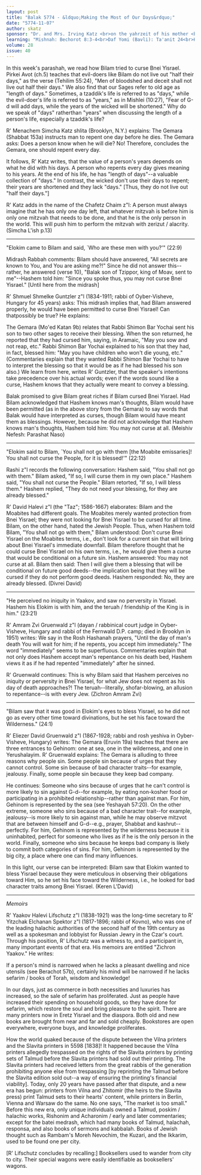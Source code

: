 ```yaml
---
layout: post
title: "Balak 5774 - &ldquo;Making the Most of Our Days&rdquo;"
date: "5774-11-07"
author: skatz
sponsor: "Dr. and Mrs. Irving Katz <br>on the yahrzeit of his mother <br>Sarah bat Yitzchak Hakohen Katz a"h <br>&nbsp;&nbsp;&nbsp;<br>Martin and Michelle Swartz <br>on the yahrzeit of <br>Martin's grandfather, John Hofmann a"h <br>(12 Tammuz)""
learning: "Mishnah: Bechorot 8:3-4<br>Daf Yomi (Bavli): Ta'anit 24<br>Halachah: Mishnah Berurah 409:1-3"
volume: 28
issue: 40
---
```


In this week's parashah, we read how Bilam tried to curse Bnei Yisrael.  Pirkei Avot (ch.5) teaches that evil-doers like Bilam do not live out "half their days," as the verse (Tehilim 55:24), "Men of bloodshed and deceit shall not live out half their days."  We also find that our Sages refer to old age as "length of days."  Sometimes, a tzaddik's life is referred to as "days," while the evil-doer's life is referred to as "years," as in Mishlei (10:27), "Fear of G-d will add days, while the years of the wicked will be shortened."  Why do we speak of "days" ratherthan "years" when discussing the length of a person's life, especially a tzaddik's life?

R' Menachem Simcha Katz shlita (Brooklyn, N.Y.) explains: The Gemara (Shabbat 153a) instructs man to repent one day before he dies.  The Gemara asks: Does a person know when he will die?  No!  Therefore, concludes the Gemara, one should repent every day.

It follows, R' Katz writes, that the value of a person's years depends on what he did with his days.  A person who repents every day gives meaning to his years.  At the end of his life, he has "length of days"--a valuable collection of "days."  In contrast, the wicked don't use their days to repent; their years are shortened and they lack "days."  \[Thus, they do not live out "half their days."\]

R' Katz adds in the name of the Chafetz Chaim z"l: A person must always imagine that he has only one day left, that whatever mitzvah is before him is only one mitzvah that needs to be done, and that he is the only person in the world.  This will push him to perform the mitzvah with zerizut / alacrity.  (Simcha L'ish p.13)

********

"Elokim came to Bilam and said, `Who are these men with you?'"  (22:9)

Midrash Rabbah comments: Bilam should have answered, "All secrets are known to You, and You are asking me?!"  Since he did not answer this-- rather, he answered (verse 10), "Balak son of Tzippor, king of Moav, sent to me"--Hashem told him: "Since you spoke thus, you may not curse Bnei Yisrael." \[Until here from the midrash\]

R' Shmuel Shmelke Guntzler z"l (1834-1911; rabbi of Oyber-Visheve, Hungary for 45 years) asks: This midrash implies that, had Bilam answered properly, he would have been permitted to curse Bnei Yisrael!  Can thatpossibly be true?  He explains:

The Gemara (Mo'ed Katan 9b) relates that Rabbi Shimon Bar Yochai sent his son to two other sages to receive their blessing.  When the son returned, he reported that they had cursed him, saying, in Aramaic, "May you sow and not reap, etc."  Rabbi Shimon Bar Yochai explained to his son that they had, in fact, blessed him: "May you have children who won't die young, etc."  (Commentaries explain that they wanted Rabbi Shimon Bar Yochai to have to interpret the blessing so that it would be as if he had blessed his son also.)  We learn from here, writes R' Guntzler, that the speaker's intentions take precedence over his actual words; even if the words sound like a curse, Hashem knows that they actually were meant to convey a blessing.

Balak promised to give Bilam great riches if Bilam cursed Bnei Yisrael. Had Bilam acknowledged that Hashem knows man's thoughts, Bilam would have been permitted (as in the above story from the Gemara) to say words that Balak would have interpreted as curses, though Bilam would have meant them as blessings.  However, because he did not acknowledge that Hashem knows man's thoughts, Hashem told him: You may not curse at all.  (Meishiv Nefesh: Parashat Naso)

*******

"Elokim said to Bilam, `You shall not go with them \[the Moabite emissaries\]!  You shall not curse the People, for it is blessed!'" (22:12)

Rashi z"l records the following conversation:  Hashem said, "You shall not go with them."  Bilam asked, "If so, I will curse them in my own place." Hashem said, "You shall not curse the People."  Bilam retorted, "If so, I will bless them."  Hashem replied, "They do not need your blessing, for they are already blessed."

R' David Halevi z"l (the "Taz"; 1586-1667) elaborates: Bilam and the Moabites had different goals.  The Moabites merely wanted protection from Bnei Yisrael; they were not looking for Bnei Yisrael to be cursed for all time.  Bilam, on the other hand, hated the Jewish People.  Thus, when Hashem told Bilam, "You shall not go with them," Bilam understood: Don't curse Bnei Yisrael on the Moabites terms, i.e., don't look for a current sin that will bring about Bnei Yisrael's immediate downfall.  Bilam therefore thought that he could curse Bnei Yisrael on his own terms, i.e., he would give them a curse that would be conditional on a future sin. Hashem answered: You may not curse at all.  Bilam then said:  Then I will give them a blessing that will be conditional on future good deeds--the implication being that they will be cursed if they do not perform good deeds.  Hashem responded: No, they are already blessed.  (Divrei David)

********

"He perceived no iniquity in Yaakov, and saw no perversity in Yisrael. Hashem his Elokim is with him, and the teruah / friendship of the King is in him."  (23:21)

R' Amram Zvi Gruenwald z"l (dayan / rabbinical court judge in Oyber- Visheve, Hungary and rabbi of the Fernwald D.P. camp; died in Brooklyn in 1951) writes: We say in the Rosh Hashanah prayers, "Until the day of man's death You will wait for him; if he repents, you accept him immediately." The word "immediately" seems to be superfluous.  Commentaries explain that not only does Hashem accept man's repentance on his death bed, Hashem views it as if he had repented "immediately" after he sinned.

R' Gruenwald continues: This is why Bilam said that Hashem perceives no iniquity or perversity in Bnei Yisrael, for what Jew does not repent as his day of death approaches?!  The teruah--literally, shofar-blowing, an allusion to repentance--is with every Jew.  (Zichron Amram Zvi)

********

"Bilam saw that it was good in Elokim's eyes to bless Yisrael, so he did not go as every other time toward divinations, but he set his face toward the Wilderness."  (24:1)

R' Eliezer David Gruenwald z"l (1867-1928; rabbi and rosh yeshiva in Oyber-Visheve, Hungary) writes: The Gemara (Eruvin 19a) teaches that there are three entrances to Gehinom: one at sea, one in the wilderness, and one in Yerushalayim.  R' Gruenwald explains: The Gemara is alluding to three reasons why people sin.  Some people sin because of urges that they cannot control.  Some sin because of bad character traits--for example, jealousy. Finally, some people sin because they keep bad company.

He continues:  Someone who sins because of urges that he can't control is more likely to sin against G-d--for example, by eating non-kosher food or participating in a prohibited relationship--rather than against man.  For him, Gehinom is represented by the sea (see Yeshayah 57:20).  On the other extreme, someone who sins because of a bad character trait--for example, jealousy--is more likely to sin against man, while he may observe mitzvot that are between himself and G-d--e.g., prayer, Shabbat and kashrut-- perfectly.  For him, Gehinom is represented by the wilderness because it is uninhabited, perfect for someone who lives as if he is the only person in the world.  Finally, someone who sins because he keeps bad company is likely to commit both categories of sins.  For him, Gehinom is represented by the big city, a place where one can find many influences.

In this light, our verse can be interpreted: Bilam saw that Elokim wanted to bless Yisrael because they were meticulous in observing their obligations toward Him, so he set his face toward the Wilderness, i.e., he looked for bad character traits among Bnei Yisrael.  (Keren L'David)

********

*Memoirs*

R' Yaakov Halevi Lifschutz z"l (1838-1921) was the long-time secretary to R' Yitzchak Elchanan Spektor z"l (1817-1896; rabbi of Kovno), who was one of the leading halachic authorities of the second half of the 19th century as well as a spokesman and lobbyist for Russian Jewry in the Czar's court. Through his position, R' Lifschutz was a witness to, and a participant in, many important events of that era.  His memoirs are entitled "Zichron Yaakov."  He writes:

If a person's mind is narrowed when he lacks a pleasant dwelling and nice utensils (see Berachot 57b), certainly his mind will be narrowed if he lacks sefarim / books of Torah, wisdom and knowledge!

In our days, just as commerce in both necessities and luxuries has increased, so the sale of sefarim has proliferated.  Just as people have increased their spending on household goods, so they have done for sefarim, which restore the soul and bring pleasure to the spirit.  There are many printers now in Eretz Yisrael and the diaspora.  Both old and new books are brought from near and far and sold cheaply.  Bookstores are open everywhere, everyone buys, and knowledge proliferates.

How the world quaked because of the dispute between the Vilna printers and the Slavita printers in 5598 \[1838\]!  It happened because the Vilna printers allegedly trespassed on the rights of the Slavita printers by printing sets of Talmud before the Slavita printers had sold out their printing.  The Slavita printers had received letters from the great rabbis of the generation prohibiting anyone else from trespassing \[by reprinting the Talmud before the Slavita edition sold out--a way of ensuring the printing's financial viability\].  Today, only 20 years have passed after that dispute, and a new era has begun: printers from Vilna and Zhitomir (the heirs to the Slavita press) print Talmud sets to their hearts' content, while printers in Berlin, Vienna and Warsaw do the same.  No one says, "The market is too small."  Before this new era, only unique individuals owned a Talmud, poskim / halachic works, Rishonim and Acharonim / early and later commentaries; except for the batei medrash, which had many books of Talmud, halachah, responsa, and also books of sermons and kabbalah.  Books of Jewish thought such as Rambam's Moreh Nevochim, the Kuzari, and the Ikkarim, used to be found one per city.

\[R' Lifschutz concludes by recalling:\] Booksellers used to wander from city to city.  Their special wagons were easily identifiable as booksellers' wagons.

